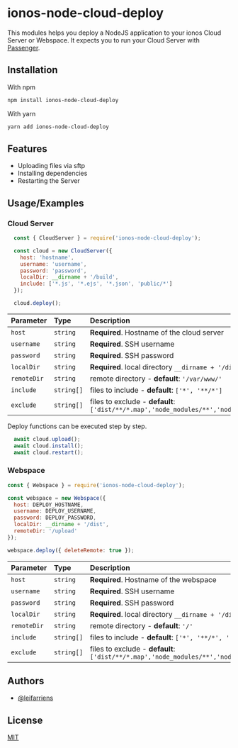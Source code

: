 
# ionos-node-cloud-deploy

This modules helps you deploy a NodeJS application to your ionos Cloud Server or Webspace.
It expects you to run your Cloud Server with [Passenger](https://www.phusionpassenger.com/docs/tutorials/what_is_passenger/ "Phusion Passenger Docs").

## Installation

With npm

```bash
npm install ionos-node-cloud-deploy
```

With yarn

```bash
yarn add ionos-node-cloud-deploy
```

## Features

* Uploading files via sftp
* Installing dependencies
* Restarting the Server

## Usage/Examples

### Cloud Server

```javascript
  const { CloudServer } = require('ionos-node-cloud-deploy');

  const cloud = new CloudServer({
    host: 'hostname',
    username: 'username',
    password: 'password',
    localDir: __dirname + '/build',
    include: ['*.js', '*.ejs', '*.json', 'public/*']
  });

  cloud.deploy();
```

| Parameter   | Type       | Description                                                                                          |
| :---------- | :--------- | :--------------------------------------------------------------------------------------------------- |
| `host`      | `string`   | **Required**. Hostname of the cloud server                                                           |
| `username`  | `string`   | **Required**. SSH username                                                                           |
| `password`  | `string`   | **Required**. SSH password                                                                           |
| `localDir`  | `string`   | **Required**. local directory `__dirname + '/dist'`                                                  |
| `remoteDir` | `string`   | remote directory - **default**: `'/var/www/'`                                                        |
| `include`   | `string[]` | files to include - **default**: `['*', '**/*']`                                                      |
| `exclude`   | `string[]` | files to exclude - **default**: `['dist/**/*.map','node_modules/**','node_modules/**/.*','.git/**']` |

Deploy functions can be executed step by step.

```javascript
  await cloud.upload();
  await cloud.install();
  await cloud.restart();
```

### Webspace

```javascript
const { Webspace } = require('ionos-node-cloud-deploy');

const webspace = new Webspace({
  host: DEPLOY_HOSTNAME,
  username: DEPLOY_USERNAME,
  password: DEPLOY_PASSWORD,
  localDir: __dirname + '/dist',
  remoteDir: '/upload'
});

webspace.deploy({ deleteRemote: true });
```

| Parameter   | Type       | Description                                                                                          |
| :---------- | :--------- | :--------------------------------------------------------------------------------------------------- |
| `host`      | `string`   | **Required**. Hostname of the webspace                                                               |
| `username`  | `string`   | **Required**. SSH username                                                                           |
| `password`  | `string`   | **Required**. SSH password                                                                           |
| `localDir`  | `string`   | **Required**. local directory `__dirname + '/dist'`                                                  |
| `remoteDir` | `string`   | remote directory - **default**: `'/'`                                                                |
| `include`   | `string[]` | files to include - **default**: `['*', '**/*', '.*']`                                                |
| `exclude`   | `string[]` | files to exclude - **default**: `['dist/**/*.map','node_modules/**','node_modules/**/.*','.git/**']` |
  
## Authors

* [@leifarriens](https://www.github.com/leifarriens)

## License

[MIT](../blob/main/LICENSE)
  